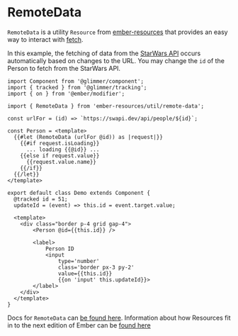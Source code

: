 # RemoteData

`RemoteData` is a utility `Resource` from [ember-resources][gh-resources] that
provides an easy way to interact with [fetch][mdn-fetch].

In this example, the fetching of data from the [StarWars API][swapi] occurs
automatically based on changes to the URL. You may change the `id` of the Person
to fetch from the StarWars API.

```gjs live
import Component from '@glimmer/component';
import { tracked } from '@glimmer/tracking';
import { on } from '@ember/modifier';

import { RemoteData } from 'ember-resources/util/remote-data';

const urlFor = (id) => `https://swapi.dev/api/people/${id}`;

const Person = <template>
  {{#let (RemoteData (urlFor @id)) as |request|}}
    {{#if request.isLoading}}
      ... loading {{@id}} ...
    {{else if request.value}}
      {{request.value.name}}
    {{/if}}
  {{/let}}
</template>

export default class Demo extends Component {
  @tracked id = 51;
  updateId = (event) => this.id = event.target.value;

  <template>
    <div class="border p-4 grid gap-4">
        <Person @id={{this.id}} />

        <label>
            Person ID
            <input
                type='number'
                class='border px-3 py-2'
                value={{this.id}}
                {{on 'input' this.updateId}}>
        </label>
    </div>
  </template>
}
```

Docs for `RemoteData` can [be found here][docs-remote-data].
Information about how Resources fit in to the next edition of Ember can be [found here][polaris-reactivity]



[gh-resources]: https://github.com/nullvoxpopuli/ember-resources
[mdn-fetch]: https://developer.mozilla.org/en-US/docs/Web/API/Fetch_API/Using_Fetch
[docs-remote-data]: https://ember-resources.pages.dev/modules/util_remote_data
[polaris-reactivity]: https://wycats.github.io/polaris-sketchwork/reactivity.html
[swapi]: https://swapi.dev/
